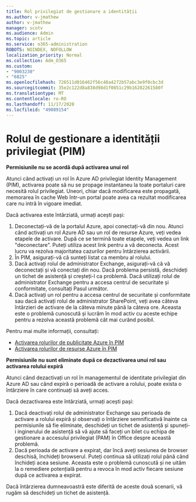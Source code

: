 ```yaml
---
title: Rol privilegiat de gestionare a identității
ms.author: v-jmathew
author: v-jmathew
manager: scotv
ms.audience: Admin
ms.topic: article
ms.service: o365-administration
ROBOTS: NOINDEX, NOFOLLOW
localization_priority: Normal
ms.collection: Adm_O365
ms.custom:
- "9003230"
- "6825"
ms.openlocfilehash: 726511d016462f56c48a4272b57abc3e9f0cbc3d
ms.sourcegitcommit: 35e2c122d8a838d98d1f0851c29b16282261580f
ms.translationtype: MT
ms.contentlocale: ro-RO
ms.lasthandoff: 11/17/2020
ms.locfileid: "49089154"
---
```

# <a name="privileged-identity-managementpim-role"></a>Rolul de gestionare a identității privilegiat (PIM)

**Permisiunile nu se acordă după activarea unui rol**

Atunci când activați un rol în Azure AD privilegiat Identity Management (PIM), activarea poate să nu se propage instantaneu la toate portaluri care necesită rolul privilegiat. Uneori, chiar dacă modificarea este propagată, memorarea în cache Web într-un portal poate avea ca rezultat modificarea care nu intră în vigoare imediat.

Dacă activarea este întârziată, urmați acești pași:

1. Deconectați-vă de la portalul Azure, apoi conectați-vă din nou. Atunci când activați un rol Azure AD sau un rol de resurse Azure, veți vedea etapele de activare. După ce se termină toate etapele, veți vedea un link "deconectare". Puteți utiliza acest link pentru a vă deconecta. Acest lucru va rezolva majoritatea cazurilor pentru întârzierea activării.
2. În PIM, asigurați-vă că sunteți listat ca membru al rolului.
3. Dacă activați rolul de administrator Exchange, asigurați-vă că vă deconectați și vă conectați din nou. Dacă problema persistă, deschideți un tichet de asistență și creșteți-l ca problemă. Dacă utilizați rolul de administrator Exchange pentru a accesa centrul de securitate și conformitate, consultați Pasul următor.
4. Dacă activați un rol pentru a accesa centrul de securitate și conformitate sau dacă activați rolul de administrator SharePoint, veți avea câteva întârzieri de activare de la câteva minute până la câteva ore. Aceasta este o problemă cunoscută și lucrăm în mod activ cu aceste echipe pentru a rezolva această problemă cât mai curând posibil.

Pentru mai multe informații, consultați:

- [Activarea rolurilor de publicitate Azure în PIM](https://docs.microsoft.com/azure/active-directory/privileged-identity-management/pim-how-to-activate-role?WT.mc_id=Portal-Microsoft_Azure_Support "https://docs.microsoft.com/azure/active-directory/privileged-identity-management/pim-how-to-activate-role?wt.mc_id=portal-microsoft_azure_support")
- [Activarea rolurilor de resurse Azure în PIM](https://docs.microsoft.com/azure/active-directory/privileged-identity-management/pim-resource-roles-activate-your-roles?WT.mc_id=Portal-Microsoft_Azure_Support "https://docs.microsoft.com/azure/active-directory/privileged-identity-management/pim-resource-roles-activate-your-roles?wt.mc_id=portal-microsoft_azure_support")

**Permisiunile nu sunt eliminate după ce dezactivarea unui rol sau activarea rolului expiră**

Atunci când dezactivați un rol în managementul de identitate privilegiat din Azure AD sau când expiră o perioadă de activare a rolului, poate exista o întârziere în care continuați să aveți acces.

Dacă dezactivarea este întârziată, urmați acești pași:

1. Dacă deactivați rolul de administrator Exchange sau perioada de activare a rolului expiră și observați o întârziere semnificativă înainte ca permisiunile să fie eliminate, deschideți un tichet de asistență și spuneți-i inginerului de asistență să vă ajute să faceți un bilet cu echipa de gestionare a accesului privilegiat (PAM) în Office despre această problemă.
2. Dacă perioada de activare a expirat, dar încă aveți sesiunea de browser deschisă, închideți browserul. Puteți continua să utilizați rolul până când închideți acea sesiune. Aceasta este o problemă cunoscută și ne uităm la o remediere potențială pentru a revoca în mod activ fiecare sesiune după ce activarea a expirat.

Dacă întârzierea dumneavoastră este diferită de aceste două scenarii, vă rugăm să deschideți un tichet de asistență.
